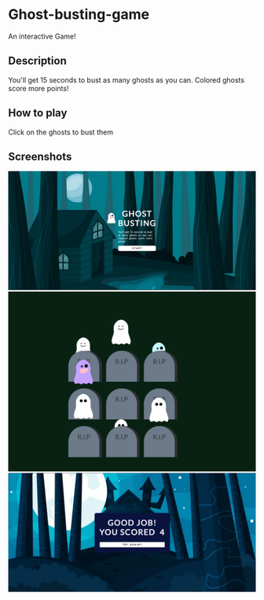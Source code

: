 # Ghost-busting-game
An interactive Game!


## Description

You'll get 15 seconds to bust as many ghosts as you can. Colored ghosts score more points!

## How to play

Click on the ghosts to bust them 

## Screenshots

<img src="ghost_busting.png">
<img src="game window.png">
<img src="score.png">
